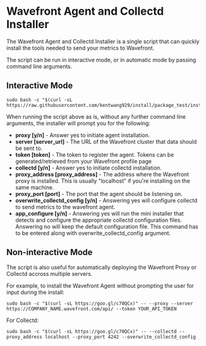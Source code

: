 # Wavefront Agent and Collectd Installer

The Wavefront Agent and Collectd Installer is a single script that can quickly install the tools needed to send your metrics to Wavefront.

The script can be run in interactive mode, or in automatic mode by passing command line arguments.

## Interactive Mode
```
sudo bash -c "$(curl -sL https://raw.githubusercontent.com/kentwang929/install/package_test/install.sh)"
```
When running the script above as is, without any further command line arguments, the installer will prompt you for the following:

- **proxy [y/n]** -
    Answer yes to initiate agent installation.   
- **server [server_url]** -
    The URL of the Wavefront cluster that data should be sent to.
- **token [token]** - 
    The token to register the agent. Tokens can be generated/retrieved from your Wavefront profile page
- **collectd [y/n]** -
    Answer yes to initiate collectd installation.
- **proxy_address [proxy_address]** - 
    The address where the Wavefront proxy is installed. This is usually "localhost" if you're installing on the same machine.
- **proxy_port [port]** - 
    The port that the agent should be listening on.
- **overwrite_collectd_config [y/n]** - 
    Answering yes will configure collectd to send metrics to the wavefront agent.
- **app_configure [y/n]** -
    Answering yes will run the mini installer that detects and configure the appropriate collectd configuration files.  Answering no will keep the default configuration file.  This command has to be entered along with overwrite_collectd_config argument.

## Non-interactive Mode

The script is also useful for automatically deploying the Wavefront Proxy or Collectd accross multiple servers.

For example, to install the Wavefront Agent without prompting the user for input during the install:
```
sudo bash -c "$(curl -sL https://goo.gl/c70QCx)" -- --proxy --server https://COMPANY_NAME.wavefront.com/api/ --token YOUR_API_TOKEN
```
For Collectd:
```
sudo bash -c "$(curl -sL https://goo.gl/c70QCx)" -- --collectd --proxy_address localhost --proxy_port 4242 --overwrite_collectd_config
```

